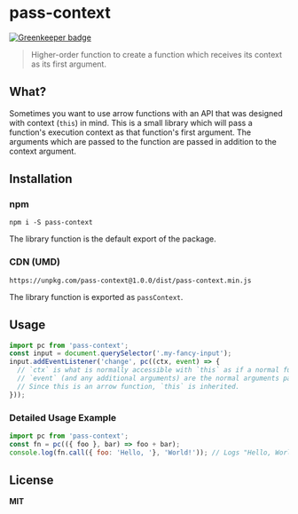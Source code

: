 # pass-context

[![Greenkeeper badge](https://badges.greenkeeper.io/knpwrs/pass-context.svg)](https://greenkeeper.io/)

> Higher-order function to create a function which receives its context as its
> first argument.

## What?

Sometimes you want to use arrow functions with an API that was designed with
context (`this`) in mind. This is a small library which will pass a function's
execution context as that function's first argument. The arguments which are passed to the function are passed in addition to the context argument.

## Installation

### npm

```
npm i -S pass-context
```

The library function is the default export of the package.

### CDN (UMD)

```
https://unpkg.com/pass-context@1.0.0/dist/pass-context.min.js
```

The library function is exported as `passContext`.

## Usage

```js
import pc from 'pass-context';
const input = document.querySelector('.my-fancy-input');
input.addEventListener('change', pc((ctx, event) => {
  // `ctx` is what is normally accessible with `this` as if a normal function were passed as the event listener.
  // `event` (and any additional arguments) are the normal arguments passed in-order after the context argument.
  // Since this is an arrow function, `this` is inherited.
}));
```

### Detailed Usage Example

```js
import pc from 'pass-context';
const fn = pc(({ foo }, bar) => foo + bar);
console.log(fn.call({ foo: 'Hello, '}, 'World!')); // Logs "Hello, World!"
```

## License

**MIT**
